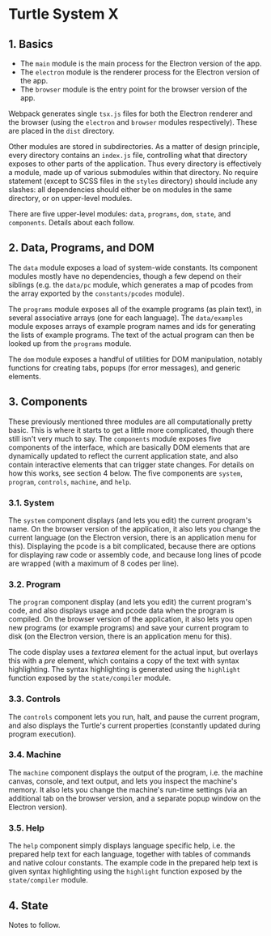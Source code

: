 # Turtle System X

## 1. Basics

- The `main` module is the main process for the Electron version of the app.
- The `electron` module is the renderer process for the Electron version of the app.
- The `browser` module is the entry point for the browser version of the app.

Webpack generates single `tsx.js` files for both the Electron renderer and the browser (using the `electron` and `browser` modules respectively). These are placed in the `dist` directory.

Other modules are stored in subdirectories. As a matter of design principle, every directory contains an `index.js` file, controlling what that directory exposes to other parts of the application. Thus every directory is effectively a module, made up of various submodules within that directory. No require statement (except to SCSS files in the `styles` directory) should include any slashes: all dependencies should either be on modules in the same directory, or on upper-level modules.

There are five upper-level modules: `data`, `programs`, `dom`, `state`, and `components`. Details about each follow.

## 2. Data, Programs, and DOM

The `data` module exposes a load of system-wide constants. Its component modules mostly have no dependencies, though a few depend on their siblings (e.g. the `data/pc` module, which generates a map of pcodes from the array exported by the `constants/pcodes` module).

The `programs` module exposes all of the example programs (as plain text), in several associative arrays (one for each language). The `data/examples` module exposes arrays of example program names and ids for generating the lists of example programs. The text of the actual program can then be looked up from the `programs` module.

The `dom` module exposes a handful of utilities for DOM manipulation, notably functions for creating tabs, popups (for error messages), and generic elements.

## 3. Components

These previously mentioned three modules are all computationally pretty basic. This is where it starts to get a little more complicated, though there still isn't very much to say. The `components` module exposes five components of the interface, which are basically DOM elements that are dynamically updated to reflect the current application state, and also contain interactive elements that can trigger state changes. For details on how this works, see section 4 below. The five components are `system`, `program`, `controls`, `machine`, and `help`.

### 3.1. System

The `system` component displays (and lets you edit) the current program's name. On the browser version of the application, it also lets you change the current language (on the Electron version, there is an application menu for this). Displaying the pcode is a bit complicated, because there are options for displaying raw code or assembly code, and because long lines of pcode are wrapped (with a maximum of 8 codes per line).

### 3.2. Program

The `program` component display (and lets you edit) the current program's code, and also displays usage and pcode data when the program is compiled. On the browser version of the application, it also lets you open new programs (or example programs) and save your current program to disk (on the Electron version, there is an application menu for this).

The code display uses a *textarea* element for the actual input, but overlays this with a *pre* element, which contains a copy of the text with syntax highlighting. The syntax highlighting is generated using the `highlight` function exposed by the `state/compiler` module.

### 3.3. Controls

The `controls` component lets you run, halt, and pause the current program, and also displays the Turtle's current properties (constantly updated during program execution).

### 3.4. Machine

The `machine` component displays the output of the program, i.e. the machine canvas, console, and text output, and lets you inspect the machine's memory. It also lets you change the machine's run-time settings (via an additional tab on the browser version, and a separate popup window on the Electron version).

### 3.5. Help

The `help` component simply displays language specific help, i.e. the prepared help text for each language, together with tables of commands and native colour constants. The example code in the prepared help text is given syntax highlighting using the `highlight` function exposed by the `state/compiler` module.

## 4. State

Notes to follow.
